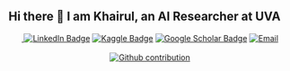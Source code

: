 ## Hi there 👋 I am Khairul, an AI Researcher at UVA

<!-- [![khairulislam](https://readme-typing-svg.demolab.com?font=Roboto&duration=1500&pause=100&color=3081F7&vCenter=true&multiline=true&width=435&height=70&lines=Md.+Khairul+Islam;Artificial+Intelligence+Researcher)](https://github.com/khairulislam) -->

<p align="center">
<!-- https://shields.io/docs/logos -->
 <!-- https://simpleicons.org/ -->
<a href="https://khairulislam.github.io">
<img src="https://img.shields.io/badge/Website-blue??&style=for-the-badge&logo=opsgenie&logoColor=white" alt="" />
</a>
<a href="https://www.linkedin.com/in/md-khairul-islam-711460134/"><img src="https://img.shields.io/badge/LinkedIn-blue?style=for-the-badge&logo=linkedin&logoColor=#0A66C2" alt="LinkedIn Badge"></a>
<a href="https://www.kaggle.com/khairulislam"><img src="https://img.shields.io/badge/Kaggle-lightblue?style=for-the-badge&logo=kaggle&logoColor=#20BEFF" alt="Kaggle Badge"></a>
<a href="https://scholar.google.com/citations?user=pLgKvU8AAAAJ&hl=en"><img src="https://img.shields.io/badge/Google Scholar-grey?style=for-the-badge&logo=googlescholar&logoColor=#4285F4" alt="Google Scholar Badge"></a>
<a href="mailto:khairulislam@virginia.edu"><img src="https://img.shields.io/badge/Email Me-0edcba?style=for-the-badge&logo=gmail&logoColor=#EA4335" alt="Email"></a>
<br>
<!-- Github streak -->
<img src="https://custom-icon-badges.demolab.com/badge/dynamic/json?style=flat-square&logo=fire&logoColor=fff&color=orange&label=GitHub%20streak&query=%24.currentStreak.length&suffix=%20days&url=https%3A%2F%2Fstreak-stats.demolab.com%2F%3Fuser%3Dkhairulislam%26type%3Djson" alt="" />
<!-- profile view -->
<img src="https://komarev.com/ghpvc/?username=khairulislam&style=flat-square" alt="" />
<br>
<a href="https://github.com/khairulislam">
    <img src="https://github-stats-alpha.vercel.app/api?username=khairulislam&cc=008080&tc=FFFFFF&ic=FFFFFF&bc=000000" alt="Github contribution" />
</a>
<br />

</p>

<!--
Link https://docs.github.com/en/account-and-profile/setting-up-and-managing-your-github-profile/customizing-your-profile/managing-your-profile-readme

**khairulislam/khairulislam** is a ✨ _special_ ✨ repository because its `README.md` (this file) appears on your GitHub profile.

Here are some ideas to get you started:

- 🔭 I’m currently working on ...
- 🌱 I’m currently learning ...
- 👯 I’m looking to collaborate on ...
- 🤔 I’m looking for help with ...
- 💬 Ask me about ...
- 📫 How to reach me: ...
- 😄 Pronouns: ...
- ⚡ Fun fact: ...
-->
